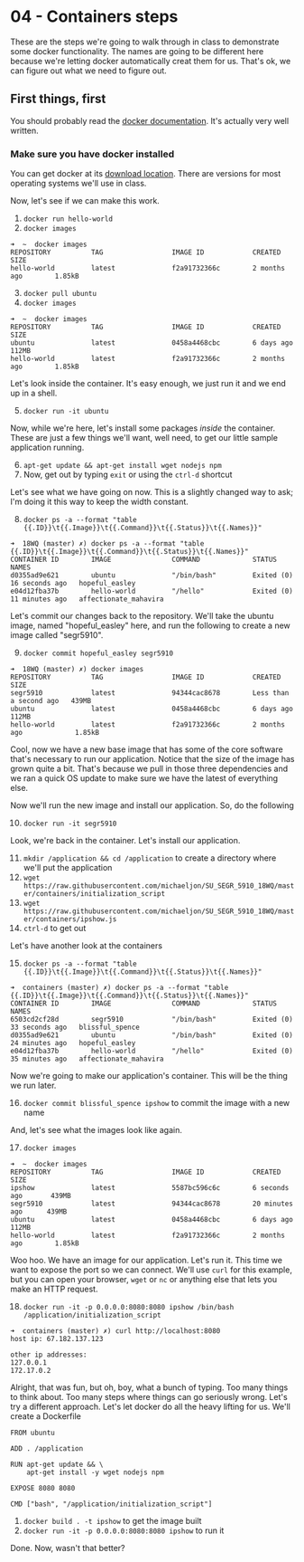 # 04 - Containers steps

These are the steps we're going to walk through in class to demonstrate some docker functionality. 
The names are going to be different here because we're letting docker automatically creat them for us.
That's ok, we can figure out what we need to figure out.

## First things, first

You should probably read the [docker documentation](https://docs.docker.com/). It's actually
very well written.

### Make sure you have docker installed

You can get docker at its [download location](https://www.docker.com/community-edition#/download). There
are versions for most operating systems we'll use in class.

Now, let's see if we can make this work.

1. `docker run hello-world`
2. `docker images`

~~~~
➜  ~  docker images
REPOSITORY          TAG                 IMAGE ID            CREATED             SIZE
hello-world         latest              f2a91732366c        2 months ago        1.85kB
~~~~

3. `docker pull ubuntu`
4. `docker images`

~~~~
➜  ~  docker images
REPOSITORY          TAG                 IMAGE ID            CREATED             SIZE
ubuntu              latest              0458a4468cbc        6 days ago          112MB
hello-world         latest              f2a91732366c        2 months ago        1.85kB
~~~~

Let's look inside the container. It's easy enough, we just run it and we end up in a shell.

5. `docker run -it ubuntu`

Now, while we're here, let's install some packages _inside_ the container. These are just a few things
we'll want, well need, to get our little sample application running.

6. `apt-get update && apt-get install wget nodejs npm`
7. Now, get out by typing `exit` or using the `ctrl-d` shortcut

Let's see what we have going on now. This is a slightly changed way to ask; I'm doing it this way
to keep the width constant.

8. `docker ps -a --format "table {{.ID}}\t{{.Image}}\t{{.Command}}\t{{.Status}}\t{{.Names}}"`

~~~~
➜  18WQ (master) ✗) docker ps -a --format "table {{.ID}}\t{{.Image}}\t{{.Command}}\t{{.Status}}\t{{.Names}}"
CONTAINER ID        IMAGE               COMMAND             STATUS                      NAMES
d0355ad9e621        ubuntu              "/bin/bash"         Exited (0) 16 seconds ago   hopeful_easley
e04d12fba37b        hello-world         "/hello"            Exited (0) 11 minutes ago   affectionate_mahavira
~~~~

Let's commit our changes back to the repository. We'll take the ubuntu image, named "hopeful_easley" here, and
run the following to create a new image called "segr5910".

9. `docker commit hopeful_easley segr5910`

~~~~
➜  18WQ (master) ✗) docker images
REPOSITORY          TAG                 IMAGE ID            CREATED                  SIZE
segr5910            latest              94344cac8678        Less than a second ago   439MB
ubuntu              latest              0458a4468cbc        6 days ago               112MB
hello-world         latest              f2a91732366c        2 months ago             1.85kB
~~~~

Cool, now we have a new base image that has some of the core software that's necessary to run our application. Notice
that the size of the image has grown quite a bit. That's because we pull in those three dependencies and we ran a 
quick OS update to make sure we have the latest of everything else.

Now we'll run the new image and install our application. So, do the following

10. `docker run -it segr5910`

Look, we're back in the container. Let's install our application.

11. `mkdir /application && cd /application` to create a directory where we'll put the application
12. `wget https://raw.githubusercontent.com/michaeljon/SU_SEGR_5910_18WQ/master/containers/initialization_script`
13. `wget https://raw.githubusercontent.com/michaeljon/SU_SEGR_5910_18WQ/master/containers/ipshow.js`
14. `ctrl-d` to get out

Let's have another look at the containers

15. `docker ps -a --format "table {{.ID}}\t{{.Image}}\t{{.Command}}\t{{.Status}}\t{{.Names}}"`

~~~~
➜  containers (master) ✗) docker ps -a --format "table {{.ID}}\t{{.Image}}\t{{.Command}}\t{{.Status}}\t{{.Names}}"
CONTAINER ID        IMAGE               COMMAND             STATUS                      NAMES
6503cd2cf28d        segr5910            "/bin/bash"         Exited (0) 33 seconds ago   blissful_spence
d0355ad9e621        ubuntu              "/bin/bash"         Exited (0) 24 minutes ago   hopeful_easley
e04d12fba37b        hello-world         "/hello"            Exited (0) 35 minutes ago   affectionate_mahavira
~~~~

Now we're going to make our application's container. This will be the thing we run later.

16. `docker commit blissful_spence ipshow` to commit the image with a new name

And, let's see what the images look like again.

17. `docker images`

~~~~
➜  ~  docker images
REPOSITORY          TAG                 IMAGE ID            CREATED             SIZE
ipshow              latest              5587bc596c6c        6 seconds ago       439MB
segr5910            latest              94344cac8678        20 minutes ago      439MB
ubuntu              latest              0458a4468cbc        6 days ago          112MB
hello-world         latest              f2a91732366c        2 months ago        1.85kB
~~~~

Woo hoo. We have an image for our application. Let's run it. This time we want to expose the port so we can connect. We'll use `curl`
for this example, but you can open your browser, `wget` or `nc` or anything else that lets you make an HTTP request.

18. `docker run -it -p 0.0.0.0:8080:8080 ipshow /bin/bash /application/initialization_script`

~~~~
➜  containers (master) ✗) curl http://localhost:8080
host ip: 67.182.137.123

other ip addresses:
127.0.0.1
172.17.0.2
~~~~

Alright, that was fun, but oh, boy, what a bunch of typing. Too many things to think about. Too many
steps where things can go seriously wrong. Let's try a different approach. Let's let docker do all
the heavy lifting for us. We'll create a Dockerfile

~~~~
FROM ubuntu

ADD . /application

RUN apt-get update && \
    apt-get install -y wget nodejs npm

EXPOSE 8080 8080

CMD ["bash", "/application/initialization_script"]
~~~~

1. `docker build . -t ipshow` to get the image built
2. `docker run -it -p 0.0.0.0:8080:8080 ipshow` to run it

Done. Now, wasn't that better?
